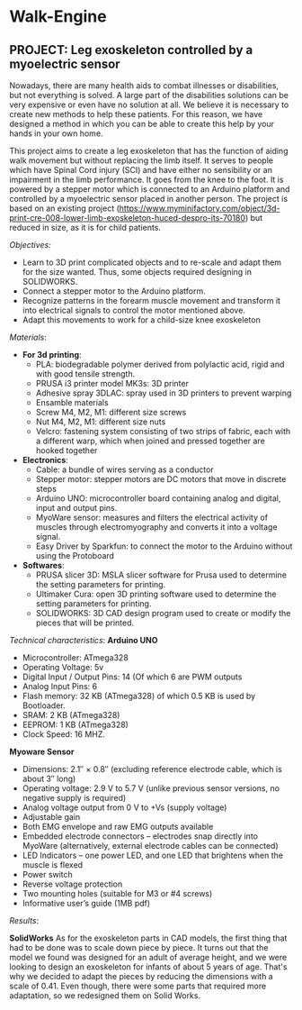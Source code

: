 # Walk-Engine 
## PROJECT: Leg exoskeleton controlled by a myoelectric sensor
Nowadays, there are many health aids to combat illnesses or disabilities, but not everything is solved. A large part of the disabilities solutions can be very expensive or even have no solution at all. We believe it is necessary to create new methods to help these patients. For this reason, we have designed a method in which you can be able to create this help by your hands in your own home.

This project aims to create a leg exoskeleton that has the function of aiding walk movement but without replacing the limb itself.  It serves to people which have Spinal Cord injury (SCI) and have either no sensibility or an impairment in the limb performance.  It goes from the knee to the foot.  It is powered by a stepper motor which is connected to an Arduino platform and controlled by a myoelectric sensor placed in another person.  The project is based on an existing project (https://www.myminifactory.com/object/3d-print-cre-008-lower-limb-exoskeleton-huced-despro-its-70180) but reduced in size, as it is for child patients.

_Objectives:_
- Learn to 3D print complicated objects and to re-scale and adapt them for the size wanted.  Thus, some objects required designing in SOLIDWORKS.
- Connect a stepper motor to the Arduino platform.
- Recognize patterns in the forearm muscle movement and transform it into electrical signals to control the motor mentioned above.
- Adapt this movements to work for a child-size knee exoskeleton 

_Materials_:
- **For 3d printing**:
  - PLA: biodegradable polymer derived from polylactic acid, rigid and with good tensile strength. 
  - PRUSA i3 printer model MK3s: 3D printer 
  - Adhesive spray 3DLAC: spray used in 3D printers to prevent warping
  - Ensamble materials
  - Screw M4, M2, M1: different size screws
  - Nut M4, M2, M1: different size nuts
  - Velcro: fastening system consisting of two strips of fabric, each with a different warp, which when joined and pressed together are hooked together
- **Electronics**:
  - Cable: a bundle of wires serving as a conductor
  - Stepper motor: stepper motors are DC motors that move in discrete steps
  - Arduino UNO: microcontroller board containing analog and digital, input and output pins. 
  - MyoWare sensor: measures and filters the electrical activity of muscles through electromyography and converts it into a voltage signal. 
  - Easy Driver by Sparkfun: to connect the motor to the Arduino without using the Protoboard
- **Softwares**:
  - PRUSA slicer 3D: MSLA slicer software for Prusa used to determine the setting parameters for printing. 
  - Ultimaker Cura: open 3D printing software used to determine the setting parameters for printing.
  - SOLIDWORKS: 3D CAD design program used to create or modify the pieces that will be printed.

_Technical characteristics_:
**Arduino UNO**
  - Microcontroller: ATmega328
  - Operating Voltage: 5v
  - Digital Input / Output Pins: 14 (Of which 6 are PWM outputs
  - Analog Input Pins: 6
  - Flash memory: 32 KB (ATmega328) of which 0.5 KB is used by Bootloader.
  - SRAM: 2 KB (ATmega328)
  - EEPROM: 1 KB (ATmega328)
  - Clock Speed: 16 MHZ.

**Myoware Sensor**
  - Dimensions: 2.1″ × 0.8″ (excluding reference electrode cable, which is about  3″ long) 
  - Operating voltage: 2.9 V to 5.7 V (unlike previous sensor versions, no negative supply is required)
  - Analog voltage output from 0 V to +Vs (supply voltage)
  - Adjustable gain
  - Both EMG envelope and raw EMG outputs available
  - Embedded electrode connectors – electrodes snap directly into MyoWare (alternatively, external electrode cables can be connected)
  - LED Indicators – one power LED, and one LED that brightens when the muscle is flexed
  - Power switch
  - Reverse voltage protection
  - Two mounting holes (suitable for M3 or #4 screws)
  - Informative user’s guide (1MB pdf)

_Results_:

**SolidWorks**
As for the exoskeleton parts in CAD models, the first thing that had to be done was to scale down piece by piece. It turns out that the model we found was designed for an adult of average height, and we were looking to design an exoskeleton for infants of about 5 years of age. That's why we decided to adapt the pieces by reducing the dimensions with a scale of 0.41.
Even though, there were some parts that required more adaptation, so we redesigned them on  Solid Works.

